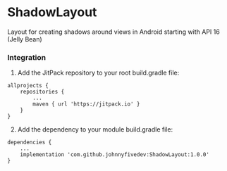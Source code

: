 # ShadowLayout
Layout for creating shadows around views in Android starting with API 16 (Jelly Bean)

### Integration
1. Add the JitPack repository to your root build.gradle file:

```
allprojects {
    repositories {
        ...
        maven { url 'https://jitpack.io' }
    }
}
```
2. Add the dependency to your module build.gradle file:



```
dependencies {
    ...
    implementation 'com.github.johnnyfivedev:ShadowLayout:1.0.0'
}
```
